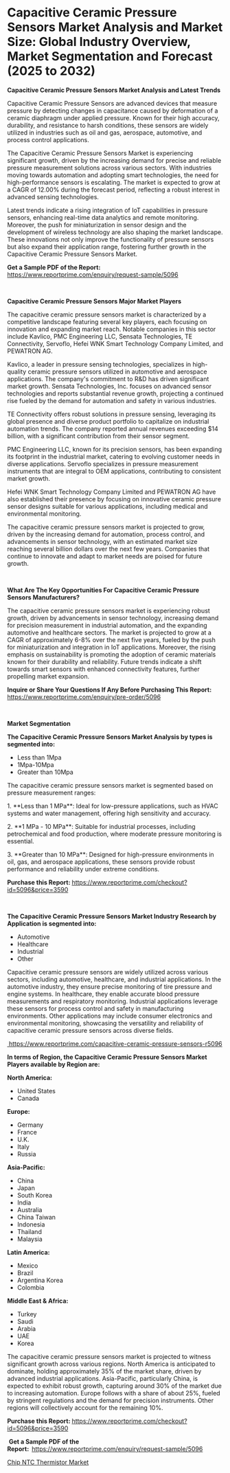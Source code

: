 <p><h1>Capacitive Ceramic Pressure Sensors Market Analysis and Market Size: Global Industry Overview, Market Segmentation and Forecast (2025 to 2032)</h1></p><p><strong>Capacitive Ceramic Pressure Sensors Market Analysis and Latest Trends</strong></p>
<p><p>Capacitive Ceramic Pressure Sensors are advanced devices that measure pressure by detecting changes in capacitance caused by deformation of a ceramic diaphragm under applied pressure. Known for their high accuracy, durability, and resistance to harsh conditions, these sensors are widely utilized in industries such as oil and gas, aerospace, automotive, and process control applications.</p><p>The Capacitive Ceramic Pressure Sensors Market is experiencing significant growth, driven by the increasing demand for precise and reliable pressure measurement solutions across various sectors. With industries moving towards automation and adopting smart technologies, the need for high-performance sensors is escalating. The market is expected to grow at a CAGR of 12.00% during the forecast period, reflecting a robust interest in advanced sensing technologies. </p><p>Latest trends indicate a rising integration of IoT capabilities in pressure sensors, enhancing real-time data analytics and remote monitoring. Moreover, the push for miniaturization in sensor design and the development of wireless technology are also shaping the market landscape. These innovations not only improve the functionality of pressure sensors but also expand their application range, fostering further growth in the Capacitive Ceramic Pressure Sensors Market.</p></p>
<p><strong>Get a Sample PDF of the Report:&nbsp;</strong> <a href="https://www.reportprime.com/enquiry/request-sample/5096?utm_campaign=3386&utm_medium=2&utm_source=Github&utm_content=ia&utm_term=19032025&utm_id=capacitive-ceramic-pressure-sensors">https://www.reportprime.com/enquiry/request-sample/5096</a></p>
<p>&nbsp;</p>
<p><strong>Capacitive Ceramic Pressure Sensors Major Market Players</strong></p>
<p><p>The capacitive ceramic pressure sensors market is characterized by a competitive landscape featuring several key players, each focusing on innovation and expanding market reach. Notable companies in this sector include Kavlico, PMC Engineering LLC, Sensata Technologies, TE Connectivity, Servoflo, Hefei WNK Smart Technology Company Limited, and PEWATRON AG.</p><p>Kavlico, a leader in pressure sensing technologies, specializes in high-quality ceramic pressure sensors utilized in automotive and aerospace applications. The company's commitment to R&D has driven significant market growth. Sensata Technologies, Inc. focuses on advanced sensor technologies and reports substantial revenue growth, projecting a continued rise fueled by the demand for automation and safety in various industries.</p><p>TE Connectivity offers robust solutions in pressure sensing, leveraging its global presence and diverse product portfolio to capitalize on industrial automation trends. The company reported annual revenues exceeding $14 billion, with a significant contribution from their sensor segment. </p><p>PMC Engineering LLC, known for its precision sensors, has been expanding its footprint in the industrial market, catering to evolving customer needs in diverse applications. Servoflo specializes in pressure measurement instruments that are integral to OEM applications, contributing to consistent market growth.</p><p>Hefei WNK Smart Technology Company Limited and PEWATRON AG have also established their presence by focusing on innovative ceramic pressure sensor designs suitable for various applications, including medical and environmental monitoring.</p><p>The capacitive ceramic pressure sensors market is projected to grow, driven by the increasing demand for automation, process control, and advancements in sensor technology, with an estimated market size reaching several billion dollars over the next few years. Companies that continue to innovate and adapt to market needs are poised for future growth.</p></p>
<p>&nbsp;</p>
<p><strong>What Are The Key Opportunities For Capacitive Ceramic Pressure Sensors Manufacturers?</strong></p>
<p><p>The capacitive ceramic pressure sensors market is experiencing robust growth, driven by advancements in sensor technology, increasing demand for precision measurement in industrial automation, and the expanding automotive and healthcare sectors. The market is projected to grow at a CAGR of approximately 6-8% over the next five years, fueled by the push for miniaturization and integration in IoT applications. Moreover, the rising emphasis on sustainability is promoting the adoption of ceramic materials known for their durability and reliability. Future trends indicate a shift towards smart sensors with enhanced connectivity features, further propelling market expansion.</p></p>
<p><strong>Inquire or Share Your Questions If Any Before Purchasing This Report:</strong> <a href="https://www.reportprime.com/enquiry/pre-order/5096?utm_campaign=3386&utm_medium=2&utm_source=Github&utm_content=ia&utm_term=19032025&utm_id=capacitive-ceramic-pressure-sensors">https://www.reportprime.com/enquiry/pre-order/5096</a></p>
<p>&nbsp;</p>
<p><strong>Market Segmentation</strong></p>
<p><strong>The Capacitive Ceramic Pressure Sensors Market Analysis by types is segmented into:</strong></p>
<p><ul><li>Less than 1Mpa</li><li>1Mpa-10Mpa</li><li>Greater than 10Mpa</li></ul></p>
<p><p>The capacitive ceramic pressure sensors market is segmented based on pressure measurement ranges: </p><p>1. **Less than 1 MPa**: Ideal for low-pressure applications, such as HVAC systems and water management, offering high sensitivity and accuracy. </p><p>2. **1 MPa - 10 MPa**: Suitable for industrial processes, including petrochemical and food production, where moderate pressure monitoring is essential.</p><p>3. **Greater than 10 MPa**: Designed for high-pressure environments in oil, gas, and aerospace applications, these sensors provide robust performance and reliability under extreme conditions.</p></p>
<p><strong>Purchase this Report:&nbsp;</strong><a href="https://www.reportprime.com/checkout?id=5096&price=3590&utm_campaign=3386&utm_medium=2&utm_source=Github&utm_content=ia&utm_term=19032025&utm_id=capacitive-ceramic-pressure-sensors">https://www.reportprime.com/checkout?id=5096&price=3590</a></p>
<p>&nbsp;</p>
<p><strong>The Capacitive Ceramic Pressure Sensors Market Industry Research by Application is segmented into:</strong></p>
<p><ul><li>Automotive</li><li>Healthcare</li><li>Industrial</li><li>Other</li></ul></p>
<p><p>Capacitive ceramic pressure sensors are widely utilized across various sectors, including automotive, healthcare, and industrial applications. In the automotive industry, they ensure precise monitoring of tire pressure and engine systems. In healthcare, they enable accurate blood pressure measurements and respiratory monitoring. Industrial applications leverage these sensors for process control and safety in manufacturing environments. Other applications may include consumer electronics and environmental monitoring, showcasing the versatility and reliability of capacitive ceramic pressure sensors across diverse fields.</p></p>
<p><a href="https://www.reportprime.com/capacitive-ceramic-pressure-sensors-r5096?utm_campaign=3386&utm_medium=2&utm_source=Github&utm_content=ia&utm_term=19032025&utm_id=capacitive-ceramic-pressure-sensors">&nbsp;https://www.reportprime.com/capacitive-ceramic-pressure-sensors-r5096</a></p>
<p><strong>In terms of Region, the Capacitive Ceramic Pressure Sensors Market Players available by Region are:</strong></p>
<p>
    <p> <strong> North America: </strong>
        <ul>
            <li>United States</li>
            <li>Canada</li>
        </ul>
        </p> 
    <p> <strong> Europe: </strong>
        <ul>
            <li>Germany</li>
            <li>France</li>
            <li>U.K.</li>
            <li>Italy</li>
            <li>Russia</li>
        </ul>
        </p> 
    <p> <strong> Asia-Pacific: </strong>
        <ul>
            <li>China</li>
            <li>Japan</li>
            <li>South Korea</li>
            <li>India</li>
            <li>Australia</li>
            <li>China Taiwan</li>
            <li>Indonesia</li>
            <li>Thailand</li>
            <li>Malaysia</li>
        </ul>
        </p> 
    <p> <strong> Latin America: </strong>
        <ul>
            <li>Mexico</li>
            <li>Brazil</li>
            <li>Argentina Korea</li>
            <li>Colombia</li>
        </ul>
        </p> 
    <p> <strong> Middle East & Africa: </strong>
        <ul>
            <li>Turkey</li>
            <li>Saudi</li>
            <li>Arabia</li>
            <li>UAE</li>
            <li>Korea</li>
        </ul>
    </p>
    </p>
<p><p>The capacitive ceramic pressure sensors market is projected to witness significant growth across various regions. North America is anticipated to dominate, holding approximately 35% of the market share, driven by advanced industrial applications. Asia-Pacific, particularly China, is expected to exhibit robust growth, capturing around 30% of the market due to increasing automation. Europe follows with a share of about 25%, fueled by stringent regulations and the demand for precision instruments. Other regions will collectively account for the remaining 10%.</p></p>
<p><strong>Purchase this Report: </strong><a href="https://www.reportprime.com/checkout?id=5096&price=3590&utm_campaign=3386&utm_medium=2&utm_source=Github&utm_content=ia&utm_term=19032025&utm_id=capacitive-ceramic-pressure-sensors">https://www.reportprime.com/checkout?id=5096&price=3590</a></p>
<p>&nbsp;<strong>Get a Sample PDF of the Report:&nbsp;&nbsp;</strong><a href="https://www.reportprime.com/enquiry/request-sample/5096?utm_campaign=3386&utm_medium=2&utm_source=Github&utm_content=ia&utm_term=19032025&utm_id=capacitive-ceramic-pressure-sensors">https://www.reportprime.com/enquiry/request-sample/5096</a></p>
<p><strong></strong></p>
<p><p><a href="https://github.com/lefiobakali/Market-Research-Report-List-1/blob/main/chip-ntc-thermistor-market.md?utm_campaign=3386&utm_medium=2&utm_source=Github&utm_content=ia&utm_term=19032025&utm_id=capacitive-ceramic-pressure-sensors">Chip NTC Thermistor Market</a></p></p>